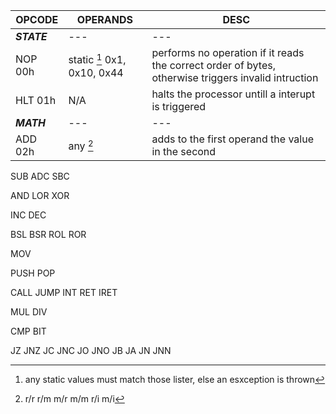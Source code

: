 | OPCODE | OPERANDS | DESC |
| ------ | -------- | ---- |
| ***STATE*** | --- | --- |
| NOP 00h | static [^1] 0x1, 0x10, 0x44 | performs no operation if it reads the correct order of bytes, otherwise triggers invalid intruction | 
| HLT 01h | N/A | halts the processor untill a interupt is triggered | 
| ***MATH*** | --- | --- |
| ADD 02h | any [^2] | adds to the first operand the value in the second
SUB 
ADC
SBC

AND
LOR
XOR

INC
DEC

BSL
BSR
ROL
ROR

MOV

PUSH
POP

CALL
JUMP
INT
RET
IRET

MUL
DIV

CMP
BIT

JZ JNZ
JC JNC
JO JNO
JB JA
JN JNN

[^1]: any static values must match those lister, else an esxception is thrown
[^2]: r/r r/m m/r m/m r/i m/i